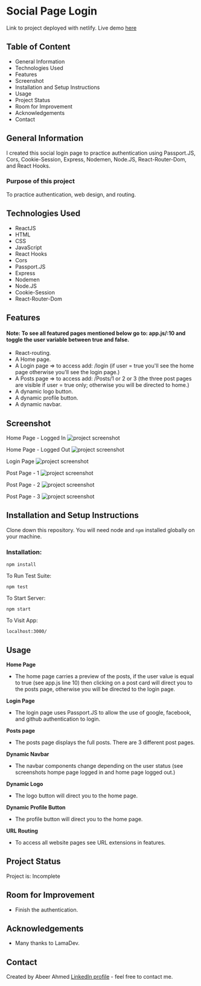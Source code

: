 # Social Page Login
Link to project deployed with netlify. Live demo [here](https://main--social-login-page.netlify.app/)

## Table of Content
* General Information
* Technologies Used
* Features
* Screenshot
* Installation and Setup Instructions
* Usage
* Project Status
* Room for Improvement
* Acknowledgements
* Contact

## General Information
I created this social login page to practice authentication using Passport.JS, Cors, Cookie-Session, Express, Nodemen, Node.JS, React-Router-Dom, and React Hooks.

### Purpose of this project
To practice authentication, web design, and routing.

## Technologies Used
* ReactJS
* HTML
* CSS
* JavaScript
* React Hooks
* Cors
* Passport.JS
* Express
* Nodemen
* Node.JS
* Cookie-Session
* React-Router-Dom

## Features
#### Note: To see all featured pages mentioned below go to: app.js/:10 and toggle the user variable between true and false.
* React-routing.
* A Home page.
* A Login page => to access add: /login (if user = true you'll see the home page otherwise you'll see the login page.)
* A Posts page => to access add: /Posts/1 or 2 or 3 (the three post pages are visible if user = true only; otherwise you will be directed to home.)
* A dynamic logo button. 
* A dynamic profile button.
* A dynamic navbar.

## Screenshot
Home Page - Logged In
![project screenshot](home-page-logged-in.png)

Home Page - Logged Out
![project screenshot](home-page-logged-out.png)

Login Page 
![project screenshot](login-page.png)

Post Page - 1
![project screenshot](post-1.png)

Post Page - 2
![project screenshot](post-2.png)

Post Page - 3
![project screenshot](post3.png)

## Installation and Setup Instructions

Clone down this repository. You will need node and `npm` installed globally on your machine.

### Installation:

`npm install`

To Run Test Suite:

`npm test`

To Start Server:

`npm start`

To Visit App:

`localhost:3000/`

## Usage

**Home Page**

* The home page carries a preview of the posts, if the user value is equal to true (see app.js line 10) then clicking on a post card will direct you to the posts page, otherwise you will be directed to the login page.

**Login Page**

* The login page uses Passport.JS to allow the use of google, facebook, and github authentication to login.

**Posts page**

* The posts page displays the full posts. There are 3 different post pages.

**Dynamic Navbar**

* The navbar components change depending on the user status (see screenshots hompe page logged in and home page logged out.)

**Dynamic Logo**

* The logo button will direct you to the home page.

**Dynamic Profile Button**

* The profile button will direct you to the home page.

**URL Routing**

* To access all website pages see URL extensions in features.


## Project Status
Project is: Incomplete

## Room for Improvement
* Finish the authentication.

## Acknowledgements
* Many thanks to LamaDev.

## Contact
Created by Abeer Ahmed [LinkedIn profile](https://www.linkedin.com/in/abeerdev/) - feel free to contact me.

